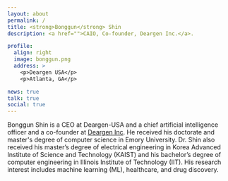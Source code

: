 ```yaml
---
layout: about
permalink: /
title: <strong>Bonggun</strong> Shin
description: <a href="">CAIO, Co-founder, Deargen Inc.</a>.

profile:
  align: right
  image: bonggun.png
  address: >
    <p>Deargen USA</p>
    <p>Atlanta, GA</p>

news: true
talk: true
social: true
---
```


Bonggun Shin is a CEO at Deargen-USA and a chief artificial intelligence officer and a co-founder at [Deargen Inc](https://deargen.me/). He received his doctorate and master's degree of computer science in Emory University. Dr. Shin also received his master’s degree of electrical engineering in Korea Advanced Institute of Science and Technology (KAIST) and his bachelor’s degree of computer engineering in Illinois Institute of Technology (IIT). His research interest includes machine learning (ML), healthcare, and drug discovery.
